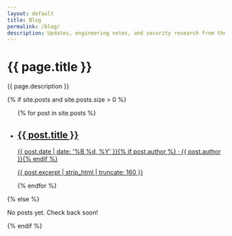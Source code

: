 ```yaml
---
layout: default
title: Blog
permalink: /blog/
description: Updates, engineering notes, and security research from the Incalmo team.
---
```

<h1 class="page-title">{{ page.title }}</h1>
<p class="page-lead">{{ page.description }}</p>

{% if site.posts and site.posts.size > 0 %}
<ul class="post-list">
  {% for post in site.posts %}
  <li class="post-card">
    <a href="{{ post.url | relative_url }}">
      <h2 class="post-card-title">{{ post.title }}</h2>
      <p class="post-meta">{{ post.date | date: '%B %d, %Y' }}{% if post.author %} · {{ post.author }}{% endif %}</p>
      <p class="post-excerpt">{{ post.excerpt | strip_html | truncate: 160 }}</p>
    </a>
  </li>
  {% endfor %}
</ul>
{% else %}
<p>No posts yet. Check back soon!</p>
{% endif %}
